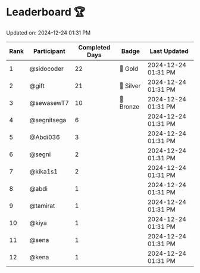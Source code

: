 # Leaderboard 🏆

Updated on: 2024-12-24 01:31 PM

| Rank | Participant       | Completed Days | Badge      | Last Updated         |
|------|-------------------|----------------|------------|----------------------|
| 1    | @sidocoder        | 22             | 🏅 Gold     | 2024-12-24 01:31 PM |
| 2    | @gift             | 21             | 🥈 Silver   | 2024-12-24 01:31 PM |
| 3    | @sewasewT7        | 10             | 🥉 Bronze   | 2024-12-24 01:31 PM |
| 4    | @segnitsega       | 6              |            | 2024-12-24 01:31 PM |
| 5    | @Abdi036          | 3              |            | 2024-12-24 01:31 PM |
| 6    | @segni            | 2              |            | 2024-12-24 01:31 PM |
| 7    | @kika1s1          | 2              |            | 2024-12-24 01:31 PM |
| 8    | @abdi             | 1              |            | 2024-12-24 01:31 PM |
| 9    | @tamirat          | 1              |            | 2024-12-24 01:31 PM |
| 10   | @kiya             | 1              |            | 2024-12-24 01:31 PM |
| 11   | @sena             | 1              |            | 2024-12-24 01:31 PM |
| 12   | @kena             | 1              |            | 2024-12-24 01:31 PM |
